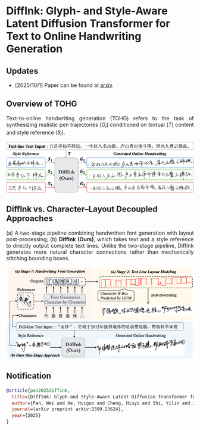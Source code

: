 # DiffInk: Glyph- and Style-Aware Latent Diffusion Transformer for Text to Online Handwriting Generation

## Updates
- [2025/10/1] Paper can be found at [arxiv](https://www.arxiv.org/pdf/2509.23624).


## Overview of TOHG
<div align="justify">

Text-to-online handwriting generation (TOHG) refers to the task of synthesizing realistic pen trajectories $(G_i)$ conditioned on textual $(T)$ content and style reference $(S_i)$.

</div>

![Overview of TOHG](/imgs/TOHG_overview.png)

## DiffInk vs. Character–Layout Decoupled Approaches
<div align="justify">

(a) A two-stage pipeline combining handwritten font generation with layout post-processing; (b) **DiffInk (Ours)**, which takes text and a style reference to directly output complete text lines. Unlike the two-stage pipeline, DiffInk generates more natural character connections rather than mechanically stitching bounding boxes.

</div>

![Comparison of Methods](/imgs/methods_compare.png)

## Notification
```bibtex
@article{pan2025diffink,
  title={DiffInk: Glyph-and Style-Aware Latent Diffusion Transformer for Text to Online Handwriting Generation},
  author={Pan, Wei and He, Huiguo and Cheng, Hiuyi and Shi, Yilin and Jin, Lianwen},
  journal={arXiv preprint arXiv:2509.23624},
  year={2025}
}
